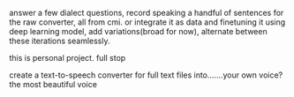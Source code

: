 answer a few dialect questions, record speaking a handful of sentences for the raw converter, all from cmi. or integrate it as data and finetuning it using deep learning model, add variations(broad for now), alternate between these iterations seamlessly. 

this is personal project. full stop

create a text-to-speech converter for full text files into.......your own voice? the most beautiful voice

